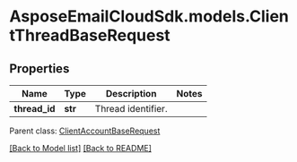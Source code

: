 # AsposeEmailCloudSdk.models.ClientThreadBaseRequest
## Properties
Name | Type | Description | Notes
------------ | ------------- | ------------- | -------------
**thread_id** | **str** | Thread identifier.              | 

 Parent class: [ClientAccountBaseRequest](ClientAccountBaseRequest.md)

[[Back to Model list]](Models.md) [[Back to README]](README.md)


